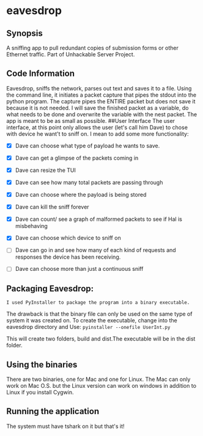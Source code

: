 # eavesdrop

 ## Synopsis
A sniffing app to pull redundant copies of submission forms or 
other Ethernet traffic. Part of Unhackable Server Project. 

## Code Information

Eavesdrop, sniffs the network, parses out text and saves it to a file.
    Using the command line, it initiates a packet capture that pipes the stdout into the python program.
    The capture pipes the ENTIRE packet but does not save it because it is not needed. 
    I will save the finished packet as a variable, do what needs to be done and overwrite the variable with the nest packet.
    The app is meant to be as small as possible.
##User Interface
   The user interface, at this point only allows the user (let's call him Dave) to chose with device he want't to sniff on.
   I mean to add some more functionality:
 
  -[x] Dave can choose what type of payload he wants to save.
  -[x] Dave can get a glimpse of the packets coming in
  -[x] Dave can resize the TUI
  -[x] Dave can see how many total packets are passing through
  -[x] Dave can choose where the payload is being stored
  -[x] Dave can kill the sniff forever
  -[x] Dave can count/ see a graph of malformed packets to see if Hal is misbehaving
  -[x] Dave can choose which device to sniff on
  -[ ] Dave can go in and see how many of each kind of requests and
       responses the device has been receiving.
  -[ ] Dave can choose more than just a continuous sniff
 


## Packaging Eavesdrop:

    I used PyInstaller to package the program into a binary executable.
The drawback is that the binary file can only be used on the same type of
system it was created on.
To create the executable, change into the eavesdrop directory and
Use: ```pyinstaller --onefile UserInt.py```

This will create two folders, build and dist.The executable will be in
the dist folder.
## Using the binaries
There are two binaries, one for Mac and one for Linux. The Mac can only work on Mac O.S. but the Linux
version can  work on windows in addition to Linux if you install Cygwin.

## Running the application

The system must have tshark on it but that's it! 



